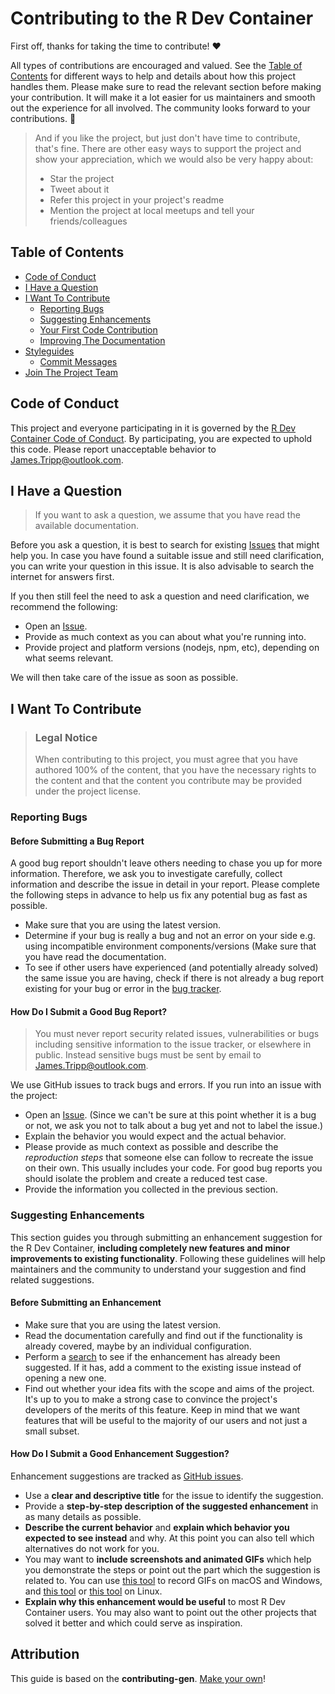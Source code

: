 <!-- omit in toc -->
# Contributing to the R Dev Container

First off, thanks for taking the time to contribute! ❤️

All types of contributions are encouraged and valued. See the [Table of
Contents](#table-of-contents) for different ways to help and details about how
this project handles them. Please make sure to read the relevant section before
making your contribution. It will make it a lot easier for us maintainers and
smooth out the experience for all involved. The community looks forward to your
contributions. 🎉

> And if you like the project, but just don't have time to contribute, that's
> fine. There are other easy ways to support the project and show your
> appreciation, which we would also be very happy about:
>
> - Star the project
> - Tweet about it
> - Refer this project in your project's readme
> - Mention the project at local meetups and tell your friends/colleagues

<!-- omit in toc -->
## Table of Contents

<!-- markdownlint-disable link-fragments -->
- [Code of Conduct](#code-of-conduct)
- [I Have a Question](#i-have-a-question)
- [I Want To Contribute](#i-want-to-contribute)
  - [Reporting Bugs](#reporting-bugs)
  - [Suggesting Enhancements](#suggesting-enhancements)
  - [Your First Code Contribution](#your-first-code-contribution)
  - [Improving The Documentation](#improving-the-documentation)
- [Styleguides](#styleguides)
  - [Commit Messages](#commit-messages)
- [Join The Project Team](#join-the-project-team)
<!-- markdownlint-enable link-fragments -->

## Code of Conduct

This project and everyone participating in it is governed by the [R Dev
Container Code of
Conduct](https://github.com/r-devel/r-dev-env/blob/master/CODE_OF_CONDUCT.md).
By participating, you are expected to uphold this code. Please report
unacceptable behavior to <James.Tripp@outlook.com>.

## I Have a Question

> If you want to ask a question, we assume that you have read the available
> documentation.

Before you ask a question, it is best to search for existing
[Issues](https://github.com/r-devel/r-dev-env/issues) that might help you. In
case you have found a suitable issue and still need clarification, you can write
your question in this issue. It is also advisable to search the internet for
answers first.

If you then still feel the need to ask a question and need clarification, we
recommend the following:

- Open an [Issue](https://github.com/r-devel/r-dev-env/issues/new).
- Provide as much context as you can about what you're running into.
- Provide project and platform versions (nodejs, npm, etc), depending on what
  seems relevant.

We will then take care of the issue as soon as possible.

<!-- You might want to create a separate issue tag for questions and include it
in this description. People should then tag their issues accordingly.

Depending on how large the project is, you may want to outsource the
questioning, e.g. to Stack Overflow or Gitter. You may add additional contact
and information possibilities:
- IRC
- Slack
- Gitter
- Stack Overflow tag
- Blog
- FAQ
- Roadmap
- E-Mail List
- Forum -->

## I Want To Contribute

> ### Legal Notice <!-- omit in toc -->
>
> When contributing to this project, you must agree that you have authored 100%
> of the content, that you have the necessary rights to the content and that the
> content you contribute may be provided under the project license.

### Reporting Bugs

<!-- omit in toc -->
#### Before Submitting a Bug Report

A good bug report shouldn't leave others needing to chase you up for more
information. Therefore, we ask you to investigate carefully, collect information
and describe the issue in detail in your report. Please complete the following
steps in advance to help us fix any potential bug as fast as possible.

- Make sure that you are using the latest version.
- Determine if your bug is really a bug and not an error on your side e.g. using
  incompatible environment components/versions (Make sure that you have read the
  documentation.
- To see if other users have experienced (and potentially already solved) the
  same issue you are having, check if there is not already a bug report existing
  for your bug or error in the [bug
  tracker](https://github.com/r-devel/r-dev-env/issues?q=label%3Abug).

<!-- omit in toc -->
#### How Do I Submit a Good Bug Report?

> You must never report security related issues, vulnerabilities or bugs
including sensitive information to the issue tracker, or elsewhere in
public. Instead sensitive bugs must be sent by email to
<James.Tripp@outlook.com>.  <!-- You may add a PGP key to allow the messages to
be sent encrypted as well. -->

We use GitHub issues to track bugs and errors. If you run into an issue with the
project:

- Open an [Issue](https://github.com/r-devel/r-dev-env/issues/new). (Since we
  can't be sure at this point whether it is a bug or not, we ask you not to talk
  about a bug yet and not to label the issue.)
- Explain the behavior you would expect and the actual behavior.
- Please provide as much context as possible and describe the *reproduction
  steps* that someone else can follow to recreate the issue on their own. This
  usually includes your code. For good bug reports you should isolate the
  problem and create a reduced test case.
- Provide the information you collected in the previous section.

<!-- You might want to create an issue template for bugs and errors that can be
used as a guide and that defines the structure of the information to be
included. If you do so, reference it here in the description. -->

### Suggesting Enhancements

This section guides you through submitting an enhancement suggestion for the R
Dev Container, **including completely new features and minor improvements to
existing functionality**. Following these guidelines will help maintainers and
the community to understand your suggestion and find related suggestions.

<!-- omit in toc -->
#### Before Submitting an Enhancement

- Make sure that you are using the latest version.
- Read the documentation carefully and find out if the functionality is already
  covered, maybe by an individual configuration.
- Perform a [search](https://github.com/r-devel/r-dev-env/issues) to see if the
  enhancement has already been suggested. If it has, add a comment to the
  existing issue instead of opening a new one.
- Find out whether your idea fits with the scope and aims of the project. It's
  up to you to make a strong case to convince the project's developers of the
  merits of this feature. Keep in mind that we want features that will be useful
  to the majority of our users and not just a small subset.

<!-- omit in toc -->
#### How Do I Submit a Good Enhancement Suggestion?

Enhancement suggestions are tracked as [GitHub
issues](https://github.com/r-devel/r-dev-env/issues).

- Use a **clear and descriptive title** for the issue to identify the
  suggestion.
- Provide a **step-by-step description of the suggested enhancement** in as many
  details as possible.
- **Describe the current behavior** and **explain which behavior you expected to
  see instead** and why. At this point you can also tell which alternatives do
  not work for you.
- You may want to **include screenshots and animated GIFs** which help you
  demonstrate the steps or point out the part which the suggestion is related
  to. You can use [this tool](https://www.cockos.com/licecap/) to record GIFs on
  macOS and Windows, and [this tool](https://github.com/colinkeenan/silentcast)
  or [this tool](https://github.com/GNOME/byzanz) on Linux. <!-- this should
  only be included if the project has a GUI -->
- **Explain why this enhancement would be useful** to most R Dev Container
  users. You may also want to point out the other projects that solved it better
  and which could serve as inspiration.

<!-- You might want to create an issue template for enhancement suggestions that
can be used as a guide and that defines the structure of the information to be
included. If you do so, reference it here in the description. -->

<!-- omit in toc -->
## Attribution

This guide is based on the **contributing-gen**. [Make your
own](https://github.com/bttger/contributing-gen)!
